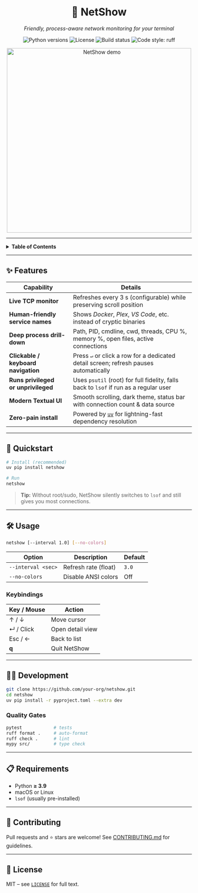 <h1 align="center">🚦 NetShow</h1>
<p align="center"><em>Friendly, process-aware network monitoring for your terminal</em></p>

<p align="center">
  <!-- Badges -->
  <img src="https://img.shields.io/pypi/pyversions/netshow?logo=python" alt="Python versions">
  <img src="https://img.shields.io/github/license/taylorwilsdon/netshow" alt="License">
  <img src="https://img.shields.io/github/actions/workflow/status/taylorwilsdon/netshow/tests.yml?label=tests&logo=github" alt="Build status">
  <img src="https://img.shields.io/badge/code%20style-ruff-black?logo=ruff" alt="Code style: ruff">
</p>

<p align="center">
  <img src="https://github.com/user-attachments/assets/cdb035cb-415a-4e21-a6a7-181ffe709c1b" alt="NetShow demo" width="500">
</p>

---

<details>
<summary><strong>Table&nbsp;of&nbsp;Contents</strong></summary>

- [Features](#features)
- [Quickstart](#quickstart)
- [Usage](#usage)
- [Keybindings](#keybindings)
- [Development](#development)
- [Requirements](#requirements)
- [Contributing](#contributing)
- [License](#license)
</details>

---

## ✨ Features

| Capability | Details |
|------------|---------|
| **Live TCP monitor** | Refreshes every 3 s (configurable) while preserving scroll position |
| **Human-friendly service names** | Shows *Docker*, *Plex*, *VS Code*, etc. instead of cryptic binaries |
| **Deep process drill-down** | Path, PID, cmdline, cwd, threads, CPU %, memory %, open files, active connections |
| **Clickable / keyboard navigation** | Press `↵` or click a row for a dedicated detail screen; refresh pauses automatically |
| **Runs privileged <br>or unprivileged** | Uses `psutil` (root) for full fidelity, falls back to `lsof` if run as a regular user |
| **Modern Textual UI** | Smooth scrolling, dark theme, status bar with connection count & data source |
| **Zero-pain install** | Powered by [`uv`](https://github.com/astral-sh/uv) for lightning-fast dependency resolution |

---

## 🚀 Quickstart

```bash
# Install (recommended)
uv pip install netshow

# Run
netshow
````

> **Tip:** Without root/sudo, NetShow silently switches to `lsof` and still gives you most connections.

---

## 🛠️ Usage

```bash
netshow [--interval 1.0] [--no-colors]
```

| Option             | Description          | Default |
| ------------------ | -------------------- | ------- |
| `--interval <sec>` | Refresh rate (float) | `3.0`   |
| `--no-colors`      | Disable ANSI colors  | Off     |

### Keybindings

| Key / Mouse | Action           |
| ----------- | ---------------- |
| ↑ / ↓       | Move cursor      |
| ↵ / Click   | Open detail view |
| Esc / ←     | Back to list     |
| **q**       | Quit NetShow     |

---

## 👩‍💻 Development

```bash
git clone https://github.com/your-org/netshow.git
cd netshow
uv pip install -r pyproject.toml --extra dev
```

### Quality Gates

```bash
pytest            # tests
ruff format .     # auto-format
ruff check .      # lint
mypy src/         # type check
```

---

## 📋 Requirements

* Python **≥ 3.9**
* macOS or Linux
* `lsof` (usually pre-installed)

---

## 🤝 Contributing

Pull requests and ⭐ stars are welcome! See [CONTRIBUTING.md](CONTRIBUTING.md) for guidelines.

---

## 📜 License

MIT – see [`LICENSE`](LICENSE) for full text.

```
```
